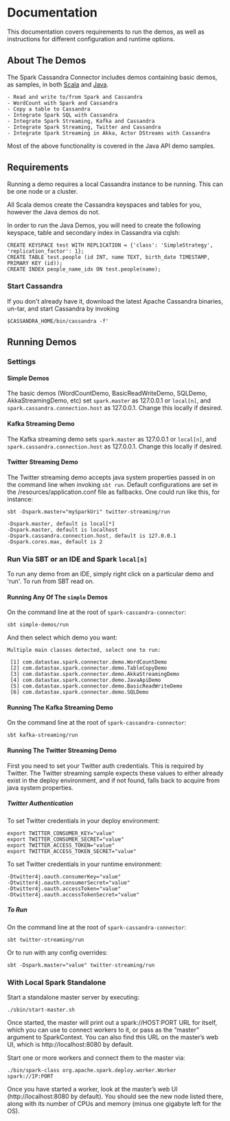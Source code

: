 # Documentation
This documentation covers requirements to run the demos, as well as instructions for different configuration and runtime options.

## About The Demos
The Spark Cassandra Connector includes demos containing basic demos, as samples, in both 
[Scala](https://github.com/datastax/spark-cassandra-connector/tree/master/spark-cassandra-connector-demos/src/main/scala/com/datastax/spark/connector/demo) 
and [Java](https://github.com/datastax/spark-cassandra-connector/tree/master/spark-cassandra-connector-demos/src/main/java/com/datastax/spark/connector/demo).
 
    - Read and write to/from Spark and Cassandra
    - WordCount with Spark and Cassandra
    - Copy a table to Cassandra
    - Integrate Spark SQL with Cassandra
    - Integrate Spark Streaming, Kafka and Cassandra 
    - Integrate Spark Streaming, Twitter and Cassandra
    - Integrate Spark Streaming in Akka, Actor DStreams with Cassandra

Most of the above functionality is covered in the Java API demo samples.

## Requirements
Running a demo requires a local Cassandra instance to be running. This can be one node or a cluster.

All Scala demos create the Cassandra keyspaces and tables for you, however the Java demos do not.
 
In order to run the Java Demos, you will need to create the following keyspace, table and secondary index in Cassandra via cqlsh:

    CREATE KEYSPACE test WITH REPLICATION = {'class': 'SimpleStrategy', 'replication_factor': 1};     
    CREATE TABLE test.people (id INT, name TEXT, birth_date TIMESTAMP, PRIMARY KEY (id));
    CREATE INDEX people_name_idx ON test.people(name);
 
### Start Cassandra
If you don't already have it, download the latest Apache Cassandra binaries, un-tar, and start Cassandra by invoking
    
    $CASSANDRA_HOME/bin/cassandra -f'

## Running Demos
    
### Settings
#### Simple Demos
The basic demos (WordCountDemo, BasicReadWriteDemo, SQLDemo, AkkaStreamingDemo, etc) set
`spark.master` as 127.0.0.1 or `local[n]`, and `spark.cassandra.connection.host` as 127.0.0.1. Change this locally if desired.
    
#### Kafka Streaming Demo
The Kafka streaming demo sets `spark.master` as 127.0.0.1 or `local[n]`, and `spark.cassandra.connection.host` as 127.0.0.1. Change this locally if desired.

#### Twitter Streaming Demo
The Twitter streaming demo accepts java system properties passed in on the command line when invoking `sbt run`. 
Default configurations are set in the /resources/application.conf file as fallbacks. 
One could run like this, for instance:

    sbt -Dspark.master="mySparkUri" twitter-streaming/run
    
    -Dspark.master, default is local[*]
    -Dspark.master, default is localhost
    -Dspark.cassandra.connection.host, default is 127.0.0.1
    -Dspark.cores.max, default is 2 
 
### Run Via SBT or an IDE and Spark `local[n]`
To run any demo from an IDE, simply right click on a particular demo and 'run'.
To run from SBT read on.

#### Running Any Of The `simple` Demos
On the command line at the root of `spark-cassandra-connector`:
    
    sbt simple-demos/run
    
And then select which demo you want:
    
    Multiple main classes detected, select one to run:
    
     [1] com.datastax.spark.connector.demo.WordCountDemo
     [2] com.datastax.spark.connector.demo.TableCopyDemo
     [3] com.datastax.spark.connector.demo.AkkaStreamingDemo
     [4] com.datastax.spark.connector.demo.JavaApiDemo
     [5] com.datastax.spark.connector.demo.BasicReadWriteDemo
     [6] com.datastax.spark.connector.demo.SQLDemo
 
#### Running The Kafka Streaming Demo
On the command line at the root of `spark-cassandra-connector`:

    sbt kafka-streaming/run
      
#### Running The Twitter Streaming Demo
First you need to set your Twitter auth credentials. This is required by Twitter.
The Twitter streaming sample expects these values to either already exist in the 
deploy environment, and if not found, falls back to acquire from java system properties.

##### Twitter Authentication
To set Twitter credentials in your deploy environment:

    export TWITTER_CONSUMER_KEY="value"
    export TWITTER_CONSUMER_SECRET="value"
    export TWITTER_ACCESS_TOKEN="value"
    export TWITTER_ACCESS_TOKEN_SECRET="value"
 
To set Twitter credentials in your runtime environment:

    -Dtwitter4j.oauth.consumerKey="value"
    -Dtwitter4j.oauth.consumerSecret="value"
    -Dtwitter4j.oauth.accessToken="value"
    -Dtwitter4j.oauth.accessTokenSecret="value"

##### To Run
On the command line at the root of `spark-cassandra-connector`:

    sbt twitter-streaming/run
        
Or to run with any config overrides:

    sbt -Dspark.master="value" twitter-streaming/run
  

### With Local Spark Standalone  
Start a standalone master server by executing:

    ./sbin/start-master.sh
   
Once started, the master will print out a spark://HOST:PORT URL for itself, which you can use to connect workers
to it, or pass as the “master” argument to SparkContext. You can also find this URL on the master’s web UI,
which is http://localhost:8080 by default.

Start one or more workers and connect them to the master via:
    
    ./bin/spark-class org.apache.spark.deploy.worker.Worker spark://IP:PORT
     
Once you have started a worker, look at the master’s web UI (http://localhost:8080 by default).
You should see the new node listed there, along with its number of CPUs and memory (minus one gigabyte left for the OS).
 
